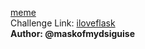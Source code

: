 <a href="https://raw.githubusercontent.com/lepPwn/CTF-Games/master/Rooters%20CTF/Images/Web--I%203%20Flask-1.jpg">meme</a><br>
Challenge Link: <a href="https://iloveflask.rootersctf.in/">iloveflask</a><br>
**Author: @maskofmydsiguise**